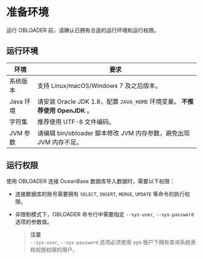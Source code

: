准备环境 
=========================

运行 OBLOADER 前，请确认已拥有合适的运行环境和运行权限。

运行环境 
-------------------------



| **环境**  |                            **要求**                            |
|---------|--------------------------------------------------------------|
| 系统版本    | 支持 Linux/macOS/Windows 7 及之后版本。                              |
| Java 环境 | 请安装 Oracle JDK 1.8，配置 `JAVA_HOME` 环境变量。 **不推荐使用 OpenJDK** 。 |
| 字符集     | 推荐使用 UTF-8 文件编码。                                             |
| JVM 参数  | 请编辑 bin/obloader 脚本修改 JVM 内存参数，避免出现 JVM 内存不足。                |



运行权限 
-------------------------

使用 OBLOADER 连接 OceanBase 数据库导入数据时，需要以下权限：

* 连接数据库的账号需要拥有 `SELECT`, `INSERT`, `MERGE`, `UPDATE` 等命令的执行权限。

  

* 非限制模式下，OBLOADER 命令行中需要指定 `--sys-user`, `--sys-password` 选项的参数值。
  > **注意**<br>
  > `--sys-user`, `--sys-password` 选项必须使用 sys 租户下拥有查询系统表和视图权限的用户。